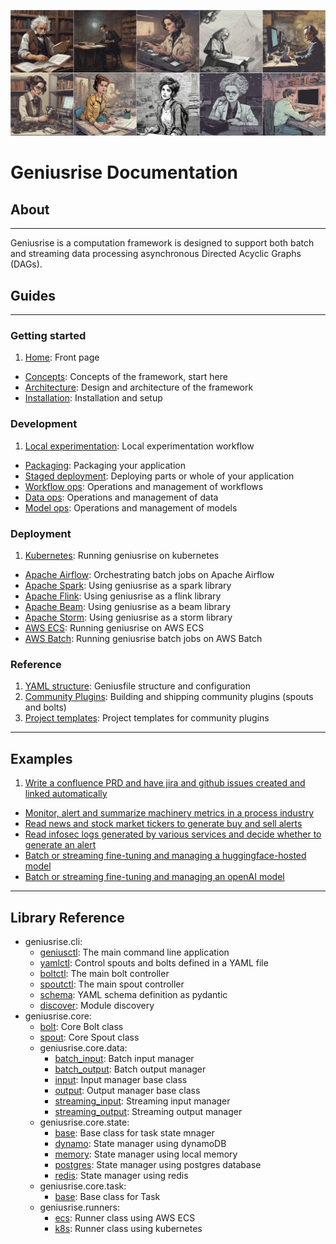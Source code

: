 ![banner](./assets/sc2.jpg)
# Geniusrise Documentation

## About

---

Geniusrise is a computation framework is designed to support both batch and
streaming data processing asynchronous Directed Acyclic Graphs (DAGs).

## Guides

---

### Getting started

1. [Home](guides/index.md): Front page
- [Concepts](guides/concepts.md): Concepts of the framework, start here
- [Architecture](guides/architecture.md): Design and architecture of the framework
- [Installation](guides/installation.md): Installation and setup

### Development

1. [Local experimentation](guides/index.md): Local experimentation workflow
- [Packaging](guides/index.md): Packaging your application
- [Staged deployment](guides/index.md): Deploying parts or whole of your application
- [Workflow ops](guides/index.md): Operations and management of workflows
- [Data ops](guides/index.md): Operations and management of data
- [Model ops](guides/index.md): Operations and management of models

### Deployment

1. [Kubernetes](guides/index.md): Running geniusrise on kubernetes
- [Apache Airflow](guides/index.md): Orchestrating batch jobs on Apache Airflow
- [Apache Spark](guides/index.md): Using geniusrise as a spark library
- [Apache Flink](guides/index.md): Using geniusrise as a flink library
- [Apache Beam](guides/index.md): Using geniusrise as a beam library
- [Apache Storm](guides/index.md): Using geniusrise as a storm library
- [AWS ECS](guides/index.md): Running geniusrise on AWS ECS
- [AWS Batch](guides/index.md): Running geniusrise batch jobs on AWS Batch

### Reference

1. [YAML structure](guides/index.md): Geniusfile structure and configuration
2. [Community Plugins](guides/plugins.md): Building and shipping community plugins (spouts and bolts)
3. [Project templates](guides/index.md): Project templates for community plugins

---

## Examples

1. [Write a confluence PRD and have jira and github issues created and linked automatically](examples/index.md)
- [Monitor, alert and summarize machinery metrics in a process industry](examples/index.md)
- [Read news and stock market tickers to generate buy and sell alerts](examples/index.md)
- [Read infosec logs generated by various services and decide whether to generate an alert](examples/index.md)
- [Batch or streaming fine-tuning and managing a huggingface-hosted model](examples/index.md)
- [Batch or streaming fine-tuning and managing an openAI model](examples/index.md)

---

## Library Reference

- geniusrise.cli:
    - [geniusctl](core/cli_geniusctl.md): The main command line application
    - [yamlctl](core/cli_yamlctl.md): Control spouts and bolts defined in a YAML file
    - [boltctl](core/cli_boltctl.md): The main bolt controller
    - [spoutctl](core/cli_spoutctl.md): The main spout controller
    - [schema](core/cli_schema.md): YAML schema definition as pydantic
    - [discover](core/cli_discover.md): Module discovery
- geniusrise.core:
    - [bolt](core/core_bolt.md): Core Bolt class
    - [spout](core/core_spout.md): Core Spout class
    - geniusrise.core.data:
        - [batch_input](core/core_data_batch_input.md): Batch input manager
        - [batch_output](core/core_data_batch_output.md): Batch output manager
        - [input](core/core_data_input.md): Input manager base class
        - [output](core/core_data_output.md): Output manager base class
        - [streaming_input](core/core_data_streaming_input.md): Streaming input manager
        - [streaming_output](core/core_data_streaming_output.md): Streaming output manager
    - geniusrise.core.state:
        - [base](core/core_state_base.md): Base class for task state mnager
        - [dynamo](core/core_state_dynamo.md): State manager using dynamoDB
        - [memory](core/core_state_memory.md): State manager using local memory
        - [postgres](core/core_state_postgres.md): State manager using postgres database
        - [redis](core/core_state_redis.md): State manager using redis
    - geniusrise.core.task:
        - [base](core/core_task_base.md): Base class for Task
    - geniusrise.runners:
        - [ecs](core/core_task_ecs.md): Runner class using AWS ECS
        - [k8s](core/core_task_k8s.md): Runner class using kubernetes
